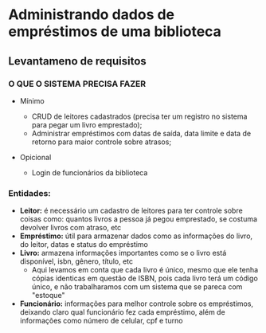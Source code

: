 # Administrando dados de empréstimos de uma biblioteca

## Levantameno de requisitos
### O QUE O SISTEMA PRECISA FAZER  
* Mínimo 
    - CRUD de leitores cadastrados (precisa ter um registro no sistema para pegar um livro emprestado);
    - Administrar empréstimos com datas de saída, data limite e data de retorno para maior controle sobre atrasos;
    
* Opicional 
    - Login de funcionários da biblioteca

### Entidades:
- **Leitor:** é necessário um cadastro de leitores para ter controle sobre coisas como: quantos livros a pessoa já pegou emprestado, se costuma devolver livros com atraso, etc
- **Empréstimo:** útil para armazenar dados como as informações do livro, do leitor, datas e status do empréstimo
- **Livro:** armazena informações importantes como se o livro está disponível, isbn, gênero, título, etc
    - Aqui levamos em conta que cada livro é único, mesmo que ele tenha cópias identicas em questão de ISBN, pois cada livro terá um código único, e não trabalharamos com um sistema que se pareca com "estoque"
- **Funcionário:** informações para melhor controle sobre os empréstimos, deixando claro qual funcionário fez cada empréstimo, além de informações como número de celular, cpf e turno